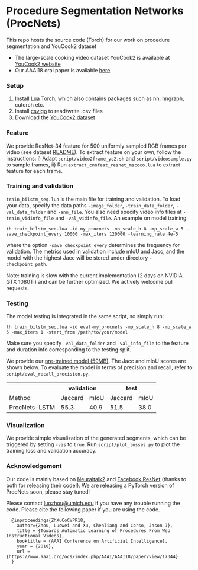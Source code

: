 # Procedure Segmentation Networks (ProcNets)
This repo hosts the source code (Torch) for our work on procedure segmentation and YouCook2 dataset

* The large-scale cooking video dataset YouCook2 is available at [YouCook2 website](http://youcook2.eecs.umich.edu)
* Our AAAI18 oral paper is available [here](https://www.aaai.org/ocs/index.php/AAAI/AAAI18/paper/view/17344)


### Setup
1. Install [Lua Torch](http://torch.ch/docs/getting-started.html), which also contains packages such as nn, nngraph, cutorch etc.
2. Install [csvigo](https://github.com/clementfarabet/lua---csv) to read/write .csv files
3. Download the [YouCook2 dataset](http://youcook2.eecs.umich.edu/download)


### Feature
We provide ResNet-34 feature for 500 uniformly sampled RGB frames per video (see dataset [README](http://youcook2.eecs.umich.edu/static/YouCookII/youcookii_readme.pdf)). To extract feature on your own, follow the instructions: i) Adapt `script/video2frame_yc2.sh` and `script/videosample.py` to sample frames, ii) Run `extract_cnnfeat_resnet_mscoco.lua` to extract feature for each frame.


### Training and validation
`train_bilstm_seq.lua` is the main file for training and validation. To load your data, specify the data paths `-image_folder`, `-train_data_folder`, `-val_data_folder` and `-ann_file`. You also need specify video info files at `-train_vidinfo_file` and `-val_vidinfo_file`. An example on model training:
```
th train_bilstm_seq.lua -id my_procnets -mp_scale_h 8 -mp_scale_w 5 -save_checkpoint_every 10000 -max_iters 120000 -learning_rate 4e-5
```
where the option `-save_checkpoint_every` determines the frequency for validation. The metrics used in validation include mIoU and Jacc, and the model with the highest Jacc will be stored under directory `-checkpoint_path`.

Note: training is slow with the current implementation (2 days on NVIDIA GTX 1080Ti) and can be further optimized. We actively welcome pull requests.


### Testing
The model testing is integrated in the same script, so simply run:
```
th train_bilstm_seq.lua -id eval-my_procnets -mp_scale_h 8 -mp_scale_w 5 -max_iters 1 -start_from /path/to/your/model
```
Make sure you specify `-val_data_folder` and `-val_info_file` to the feature and duration info corresponding to the testing split.

We provide our [pre-trained model (59MB)](http://youcook2.eecs.umich.edu/static/pre-trained-model/model_id_procnets-lr4e-5.t7). The Jacc and mIoU scores are shown below. To evaluate the model in terms of precision and recall, refer to `script/eval_recall_precision.py`.

<table>
  <tr>
    <th></th>
    <th colspan="2">validation</th>
    <th colspan="2">test</th>
  </tr>
  <tr>
    <td>Method</td>
    <td>Jaccard</td>
    <td>mIoU</td>
    <td>Jaccard</td>
    <td>mIoU</td>
  </tr>
  <tr>
    <td>ProcNets-LSTM</td>
    <td>55.3</td>
    <td>40.9</td>
    <td>51.5</td>
    <td>38.0</td>
  </tr>
</table>


### Visualization
We provide simple visualization of the generated segments, which can be triggered by setting `-vis` to `true`. Run `script/plot_losses.py` to plot the training loss and validation accuracy.


### Acknowledgement
Our code is mainly based on [Neuraltalk2](https://github.com/karpathy/neuraltalk2) and [Facebook ResNet](https://github.com/facebook/fb.resnet.torch) (thanks to both for releasing their code!). We are releasing a PyTorch version of ProcNets soon, please stay tuned!

Please contact <luozhou@umich.edu> if you have any trouble running the code. Please cite the following paper if you are using the code.

```
  @inproceedings{ZhXuCoCVPR18,
    author={Zhou, Luowei and Xu, Chenliang and Corso, Jason J},
    title = {Towards Automatic Learning of Procedures From Web Instructional Videos},
    booktitle = {AAAI Conference on Artificial Intelligence},
    year = {2018},
    url = {https://www.aaai.org/ocs/index.php/AAAI/AAAI18/paper/view/17344}
  }
```
